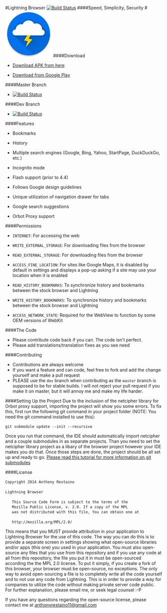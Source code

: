 #Lightning Browser [![Build Status](https://travis-ci.org/anthonycr/Lightning-Browser.svg?branch=master)](https://travis-ci.org/anthonycr/Lightning-Browser)
####Speed, Simplicity, Security
#![](ic_launcher_small.png)
####Download
* [Download APK from here](https://github.com/anthonycr/Lightning-Browser/releases)

* [Download from Google Play](https://play.google.com/store/apps/details?id=acr.browser.barebones)

####Master Branch
* [![Build Status](https://travis-ci.org/anthonycr/Lightning-Browser.svg?branch=master)](https://travis-ci.org/anthonycr/Lightning-Browser)

####Dev Branch
* [![Build Status](https://travis-ci.org/anthonycr/Lightning-Browser.svg?branch=dev)](https://travis-ci.org/anthonycr/Lightning-Browser)

####Features
* Bookmarks

* History

* Multiple search engines (Google, Bing, Yahoo, StartPage, DuckDuckGo, etc.)

* Incognito mode

* Flash support (prior to 4.4)

* Follows Google design guidelines

* Unique utilization of navigation drawer for tabs

* Google search suggestions

* Orbot Proxy support

####Permissions

* ````INTERNET````: For accessing the web

* ````WRITE_EXTERNAL_STORAGE````: For downloading files from the browser

* ````READ_EXTERNAL_STORAGE````: For downloading files from the browser

* ````ACCESS_FINE_LOCATION````: For sites like Google Maps, it is disabled by default in settings and displays a pop-up asking if a site may use your location when it is enabled

* ````READ_HISTORY_BOOKMARKS````: To synchronize history and bookmarks between the stock browser and Lightning

* ````WRITE_HISTORY_BOOKMARKS````: To synchronize history and bookmarks between the stock browser and Lightning

* ````ACCESS_NETWORK_STATE````: Required for the WebView to function by some OEM versions of WebKit

####The Code
* Please contribute code back if you can. The code isn't perfect.
* Please add translations/translation fixes as you see need

####Contributing
* Contributions are always welcome
* If you want a feature and can code, feel free to fork and add the change yourself and make a pull request
* PLEASE use the ````dev```` branch when contributing as the ````master```` branch is supposed to be for stable builds. I will not reject your pull request if you make it on master, but it will annoy me and make my life harder.

####Setting Up the Project
Due to the inclusion of the netcipher library for Orbot proxy support, importing the project will show you some errors. To fix this, first run the following git command in your project folder (NOTE: You need the git command installed to use this):
````
git submodule update --init --recursive
````
Once you run that command, the IDE should automatically import netcipher and a couple submodules in as separate projects. Than you need to set the netcipher library project as a libary of the browser project however your IDE makes you do that. Once those steps are done, the project should be all set up and ready to go. [Please read this tutorial for more information on git submodules](http://www.vogella.com/tutorials/Git/article.html#submodules)

####License
````
Copyright 2014 Anthony Restaino

Lightning Browser

   This Source Code Form is subject to the terms of the 
   Mozilla Public License, v. 2.0. If a copy of the MPL 
   was not distributed with this file, You can obtain one at 
   
   http://mozilla.org/MPL/2.0/
````
This means that you MUST provide attribution in your application to Lightning Browser for the use of this code. The way you can do this is to provide a separate screen in settings showing what open-source libraries and/or apps (this one) you used in your application. You must also open-source any files that you use from this repository and if you use any code at all from this repository, the file you put it in must be open-sourced according the the MPL 2.0 license. To put it simply, if you create a fork of this browser, your browser must be open-source, no exceptions. The only way to avoid open-sourcing a file is to completely write all the code yourself and to not use any code from Lightning. This is in order to provide a way for companies to utilize the code without making private server code public. For further explanation, please email me, or seek legal counsel :-P

If you have any questions regarding the open-source license, please contact me at [anthonyrestaino11@gmail.com](mailto:anthonyrestaino11@gmail.com)
